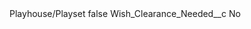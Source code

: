 <?xml version="1.0" encoding="UTF-8"?>
<CustomMetadata xmlns="http://soap.sforce.com/2006/04/metadata" xmlns:xsi="http://www.w3.org/2001/XMLSchema-instance" xmlns:xsd="http://www.w3.org/2001/XMLSchema">
    <label>Playhouse/Playset</label>
    <protected>false</protected>
    <values>
        <field>Wish_Clearance_Needed__c</field>
        <value xsi:type="xsd:string">No</value>
    </values>
</CustomMetadata>
